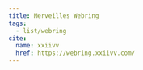 ```yaml
---
title: Merveilles Webring
tags:
  - list/webring
cite:
  name: xxiivv
  href: https://webring.xxiivv.com/
---
```

